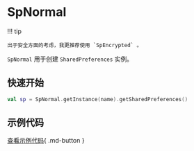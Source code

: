 # SpNormal

!!! tip 

    出于安全方面的考虑，我更推荐使用 `SpEncrypted` 。

`SpNormal` 用于创建 `SharedPreferences` 实例。

## 快速开始

```kotlin
val sp = SpNormal.getInstance(name).getSharedPreferences()
```

## 示例代码

[查看示例代码](https://github.com/SakurajimaMaii/Android-Vast-Extension/blob/develop/app/src/main/kotlin/com/ave/vastgui/app/sharedpreferences/SpNormalExample.kt){ .md-button }
